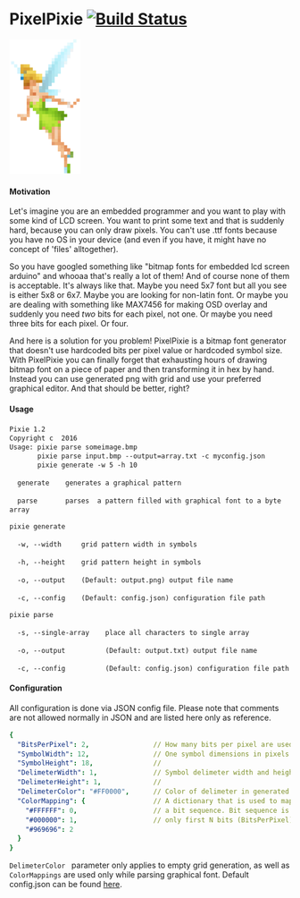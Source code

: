 # PixelPixie [![Build Status](https://travis-ci.org/rumkit/PixelPixie.svg?branch=master)](https://travis-ci.org/rumkit/PixelPixie)

<img src="images/pixie.png" width="128">

#### Motivation

Let's imagine you are an embedded programmer and you want to play with some kind of LCD screen. You want to print some text and that is suddenly hard, because you can only draw pixels. You can't use .ttf fonts because you have no OS in your device (and even if you have, it might have no concept of 'files' alltogether).

So you have googled something like "bitmap fonts for embedded lcd screen arduino" and whooaa that's really a lot of them! And of course none of them is acceptable. It's always like that. Maybe you need 5x7 font but all you see is either 5x8 or 6x7. Maybe you are looking for non-latin font. 
Or maybe you are dealing with something like MAX7456 for making OSD overlay and suddenly you need _two_ bits for each pixel, not one. Or maybe you need three bits for each pixel. Or four.

And here is a solution for you problem! PixelPixie is a bitmap font generator that doesn't use hardcoded bits per pixel value or hardcoded symbol size. With PixelPixie you can finally forget that exhausting hours of drawing bitmap font on a piece of paper and then transforming it in hex by hand. Instead you can use generated png with grid and use your preferred graphical editor. And that should be better, right?


#### Usage

```
Pixie 1.2
Copyright c  2016
Usage: pixie parse someimage.bmp
       pixie parse input.bmp --output=array.txt -c myconfig.json
       pixie generate -w 5 -h 10

  generate    generates a graphical pattern

  parse       parses  a pattern filled with graphical font to a byte array
```

```
pixie generate

  -w, --width     grid pattern width in symbols

  -h, --height    grid pattern height in symbols

  -o, --output    (Default: output.png) output file name

  -c, --config    (Default: config.json) configuration file path
```

```
pixie parse

  -s, --single-array    place all characters to single array

  -o, --output          (Default: output.txt) output file name

  -c, --config          (Default: config.json) configuration file path
```

#### Configuration

All configuration is done via JSON config file. Please note that comments are not allowed normally in JSON and are listed here only as reference.

```YAML
{
  "BitsPerPixel": 2,                // How many bits per pixel are used in a result array
  "SymbolWidth": 12,                // One symbol dimensions in pixels
  "SymbolHeight": 18,               //
  "DelimeterWidth": 1,              // Symbol delimeter width and height
  "DelimeterHeight": 1,             //
  "DelimeterColor": "#FF0000",      // Color of delimeter in generated pattern
  "ColorMapping": {                 // A dictionary that is used to map a color in bitmap to
    "#FFFFFF": 0,                   // a bit sequence. Bit sequence is stored in DEC. And
    "#000000": 1,                   // only first N bits (BitsPerPixel) are taken in account
    "#969696": 2
  }
}
```

``` DelimeterColor  ``` parameter only applies to empty grid generation, as well as ``` ColorMappings ``` are used only while parsing graphical font. Default config.json  can be found [here](https://github.com/rumkit/PixelPixie/blob/master/Pixie/config/config.json).
